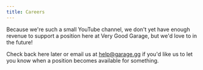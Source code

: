 ```yaml
---
title: Careers
---
```


Because we're such a small YouTube channel, we don't yet have enough revenue to support
a position here at Very Good Garage, but we'd love to in the future!

Check back here later or email us at help@garage.gg if you'd like us to let you know when a position becomes available for something.